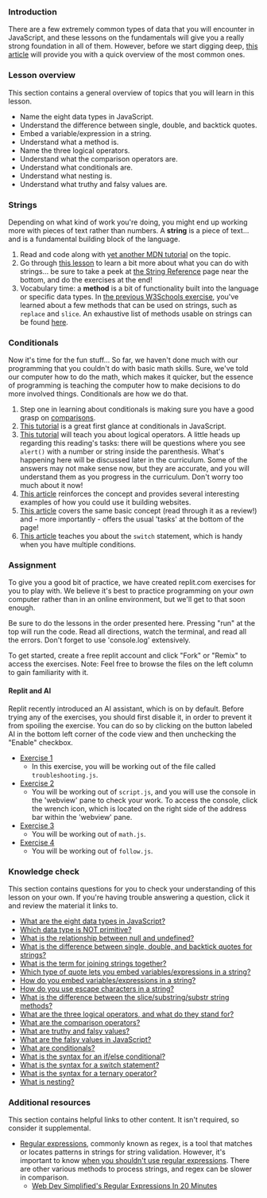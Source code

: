 ### Introduction

There are a few extremely common types of data that you will encounter in JavaScript, and these lessons on the fundamentals will give you a really strong foundation in all of them. However, before we start digging deep, [this article](http://javascript.info/types) will provide you with a quick overview of the most common ones.

### Lesson overview

This section contains a general overview of topics that you will learn in this lesson.

- Name the eight data types in JavaScript.
- Understand the difference between single, double, and backtick quotes.
- Embed a variable/expression in a string.
- Understand what a method is.
- Name the three logical operators.
- Understand what the comparison operators are.
- Understand what conditionals are.
- Understand what nesting is.
- Understand what truthy and falsy values are.

### Strings

Depending on what kind of work you're doing, you might end up working more with pieces of text rather than numbers. A **string** is a piece of text... and is a fundamental building block of the language.

1. Read and code along with [yet another MDN tutorial](https://developer.mozilla.org/en-US/docs/Learn/JavaScript/First_steps/Strings) on the topic.
1. Go through [this lesson](https://www.w3schools.com/js/js_string_methods.asp) to learn a bit more about what you can do with strings... be sure to take a peek at [the String Reference](https://www.w3schools.com/jsref/jsref_obj_string.asp) page near the bottom, and do the exercises at the end!
1. Vocabulary time: a **method** is a bit of functionality built into the language or specific data types. In [the previous W3Schools exercise](https://www.w3schools.com/js/js_string_methods.asp), you've learned about a few methods that can be used on strings, such as `replace` and `slice`. An exhaustive list of methods usable on strings can be found [here](https://developer.mozilla.org/en-US/docs/Web/JavaScript/Reference/Global_Objects/String).

### Conditionals

Now it's time for the fun stuff...  So far, we haven't done much with our programming that you couldn't do with basic math skills. Sure, we've told our computer how to do the math, which makes it quicker, but the essence of programming is teaching the computer how to make decisions to do more involved things. Conditionals are how we do that.

1. Step one in learning about conditionals is making sure you have a good grasp on [comparisons](http://javascript.info/comparison).
1. [This tutorial](https://www.w3schools.com/js/js_if_else.asp) is a great first glance at conditionals in JavaScript.
1. [This tutorial](http://javascript.info/logical-operators) will teach you about logical operators. A little heads up regarding this reading's tasks: there will be questions where you see `alert()` with a number or string inside the parenthesis. What's happening here will be discussed later in the curriculum. Some of the answers may not make sense now, but they are accurate, and you will understand them as you progress in the curriculum. Don't worry too much about it now!
1. [This article](https://developer.mozilla.org/en-US/docs/Learn/JavaScript/Building_blocks/conditionals) reinforces the concept and provides several interesting examples of how you could use it building websites.
1. [This article](http://javascript.info/ifelse) covers the same basic concept \(read through it as a review!\) and - more importantly - offers the usual 'tasks' at the bottom of the page!
1. [This article](https://javascript.info/switch) teaches you about the `switch` statement, which is handy when you have multiple conditions.

### Assignment

<div class="lesson-content__panel" markdown="1">

To give you a good bit of practice, we have created replit.com exercises for you to play with. We believe it's best to practice programming on your *own* computer rather than in an online environment, but we'll get to that soon enough.

Be sure to do the lessons in the order presented here. Pressing "run" at the top will run the code. Read all directions, watch the terminal, and read all the errors. Don't forget to use 'console.log' extensively.

To get started, create a free replit account and click "Fork" or "Remix" to access the exercises.
Note: Feel free to browse the files on the left column to gain familiarity with it.

<div class="lesson-note lesson-note--warning" markdown="1">

#### Replit and AI

Replit recently introduced an AI assistant, which is on by default. Before trying any of the exercises, you should first disable it, in order to prevent it from spoiling the exercise. You can do so by clicking on the button labeled AI in the bottom left corner of the code view and then unchecking the "Enable" checkbox.
</div>

- [Exercise 1](https://replit.com/@OdinProject/troubleshooting#troubleshooting.js)
  - In this exercise, you will be working out of the file called `troubleshooting.js`.
- [Exercise 2](https://replit.com/@OdinProject/enter-a-number#script.js)
  - You will be working out of `script.js`, and you will use the console in the 'webview' pane to check your work. To access the console, click the wrench icon, which is located on the right side of the address bar within the 'webview' pane.
- [Exercise 3](https://replit.com/@OdinProject/lets-do-some-math#math.js)
  - You will be working out of `math.js`.
- [Exercise 4](https://replit.com/@OdinProject/direction-follow#follow.js)
  - You will be working out of `follow.js`.

</div>

### Knowledge check

This section contains questions for you to check your understanding of this lesson on your own. If you're having trouble answering a question, click it and review the material it links to.

- [What are the eight data types in JavaScript?](https://javascript.info/types#summary)
- [Which data type is NOT primitive?](https://javascript.info/types#objects-and-symbols)
- [What is the relationship between null and undefined?](https://javascript.info/types#the-null-value)
- [What is the difference between single, double, and backtick quotes for strings?](https://developer.mozilla.org/en-US/docs/Learn/JavaScript/First_steps/Strings#single_quotes_double_quotes_and_backticks)
- [What is the term for joining strings together?](https://developer.mozilla.org/en-US/docs/Learn/JavaScript/First_steps/Strings#embedding_javascript)
- [Which type of quote lets you embed variables/expressions in a string?](https://developer.mozilla.org/en-US/docs/Learn/JavaScript/First_steps/Strings#embedding_javascript)
- [How do you embed variables/expressions in a string?](https://developer.mozilla.org/en-US/docs/Learn/JavaScript/First_steps/Strings#embedding_javascript)
- [How do you use escape characters in a string?](https://developer.mozilla.org/en-US/docs/Learn/JavaScript/First_steps/Strings#including_quotes_in_strings)
- [What is the difference between the slice/substring/substr string methods?](https://www.w3schools.com/js/js_string_methods.asp)
- [What are the three logical operators, and what do they stand for?](http://javascript.info/logical-operators)
- [What are the comparison operators?](https://javascript.info/comparison)
- [What are truthy and falsy values?](https://javascript.info/ifelse#boolean-conversion)
- [What are the falsy values in JavaScript?](https://javascript.info/ifelse#boolean-conversion)
- [What are conditionals?](https://www.w3schools.com/js/js_if_else.asp)
- [What is the syntax for an if/else conditional?](https://developer.mozilla.org/en-US/docs/Learn/JavaScript/Building_blocks/conditionals#basic_if...else_syntax)
- [What is the syntax for a switch statement?](https://developer.mozilla.org/en-US/docs/Learn/JavaScript/Building_blocks/conditionals#switch_statements)
- [What is the syntax for a ternary operator?](https://developer.mozilla.org/en-US/docs/Learn/JavaScript/Building_blocks/conditionals#ternary_operator)
- [What is nesting?](https://developer.mozilla.org/en-US/docs/Learn/JavaScript/Building_blocks/conditionals#nesting_if...else)

### Additional resources

This section contains helpful links to other content. It isn't required, so consider it supplemental.

- [Regular expressions](https://developer.mozilla.org/en-US/docs/Web/JavaScript/Guide/Regular_Expressions), commonly known as regex, is a tool that matches or locates patterns in strings for string validation. However, it's important to know [when you shouldn't use regular expressions](https://softwareengineering.stackexchange.com/questions/113237/when-you-should-not-use-regular-expressions). There are other various methods to process strings, and regex can be slower in comparison.
  - [Web Dev Simplified's Regular Expressions In 20 Minutes](https://www.youtube.com/watch?v=rhzKDrUiJVk)
